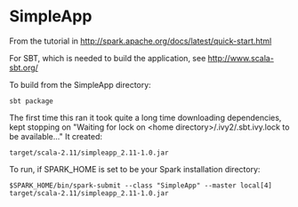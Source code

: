 SimpleApp
=========
From the tutorial in http://spark.apache.org/docs/latest/quick-start.html

For SBT, which is needed to build the application, see http://www.scala-sbt.org/ 

To build from the SimpleApp directory:
```
sbt package
```
The first time this ran it took quite a long time downloading dependencies, kept stopping on "Waiting for lock on &lt;home directory&gt;/.ivy2/.sbt.ivy.lock to be available..."
It created:
```
target/scala-2.11/simpleapp_2.11-1.0.jar
```
To run, if SPARK_HOME is set to be your Spark installation directory:
```
$SPARK_HOME/bin/spark-submit --class "SimpleApp" --master local[4] target/scala-2.11/simpleapp_2.11-1.0.jar
```
